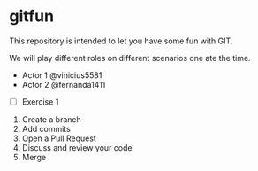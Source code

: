 # gitfun

This repository is intended to let you have some fun with GIT.

We will play different roles on different scenarios one ate the time. 

- Actor 1 @vinicius5581
- Actor 2 @fernanda1411



- [ ] Exercise 1

1. Create a branch
2. Add commits
3. Open a Pull Request
4. Discuss and review your code
5. Merge


